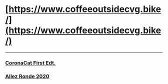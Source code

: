 # [https://www.coffeeoutsidecvg.bike/](https://www.coffeeoutsidecvg.bike/)
---
### [CoronaCat First Edt.](https://www.coffeeoutsidecvg.bike/coronacatmap)
### [Allez Ronde 2020](https://www.coffeeoutsidecvg.bike/allez-ronde)
